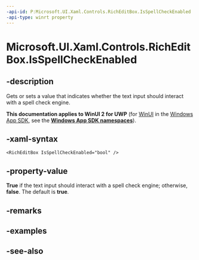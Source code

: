```yaml
---
-api-id: P:Microsoft.UI.Xaml.Controls.RichEditBox.IsSpellCheckEnabled
-api-type: winrt property
---
```


<!-- Property syntax
public bool IsSpellCheckEnabled { get;  set; }
-->

# Microsoft.UI.Xaml.Controls.RichEditBox.IsSpellCheckEnabled

## -description
Gets or sets a value that indicates whether the text input should interact with a spell check engine.

**This documentation applies to WinUI 2 for UWP** (for [WinUI](/windows/apps/winui/winui3/) in the [Windows App SDK](/windows/apps/windows-app-sdk/), see the **[Windows App SDK namespaces](/windows/windows-app-sdk/api/winrt/)**).

## -xaml-syntax
```xaml
<RichEditBox IsSpellCheckEnabled="bool" />
```


## -property-value
**True** if the text input should interact with a spell check engine; otherwise, **false**. The default is **true**.

## -remarks

## -examples

## -see-also
